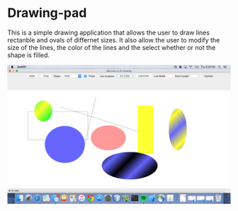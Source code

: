 # Drawing-pad
This is a simple drawing application that allows the user to draw lines rectanble and ovals of differnet sizes. It also allow the user to modify the size of the lines, the color of the lines and the select whether or not the shape is filled.


![alt text](https://github.com/Nnamdi101/Drawing-pad/blob/master/Screen%20Shot%202016-03-10%20at%202.20.05%20PM.png "Description goes here")


